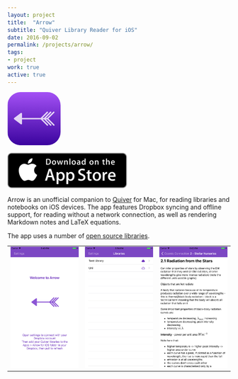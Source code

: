 ```yaml
---
layout: project
title:  "Arrow"
subtitle: "Quiver Library Reader for iOS"
date: 2016-09-02
permalink: /projects/arrow/
tags:
- project
work: true
active: true
---
```


<img src="/img/projects/arrow/icon.png" alt="Arrow Icon" width="120" height="120" style="border-radius: 25%">


<a href="https://itunes.apple.com/us/app/arrow-quiver-reader/id1150825432?ls=1&mt=8"><img src="/img/projects/arrow/appstore.svg" alt="Download on the App Store"></a>

Arrow is an unofficial companion to [Quiver](https://github.com/HappenApps/Quiver/wiki/Quiver-Data-Format) for Mac, for reading libraries and notebooks on iOS devices. The app features Dropbox syncing and offline support, for reading without a network connection, as well as rendering Markdown notes and LaTeX equations. 

The app uses a number of [open source libraries](/projects/arrow/credits/).

<table>
	<tr>
		<td><img src="/img/projects/arrow/screen1.png" alt="Arrow Screenshot"></td>
		<td><img src="/img/projects/arrow/screen2.png" alt="Arrow Screenshot"></td>
		<td><img src="/img/projects/arrow/screen3.png" alt="Arrow Screenshot"></td>
	</tr>
</table>